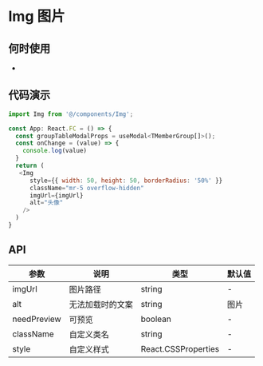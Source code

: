 # Img 图片

## 何时使用
- 

## 代码演示

```js
import Img from '@/components/Img';

const App: React.FC = () => {
  const groupTableModalProps = useModal<TMemberGroup[]>();
  const onChange = (value) => {
    console.log(value)
  }
  return (
   <Img
      style={{ width: 50, height: 50, borderRadius: '50%' }}
      className="mr-5 overflow-hidden"
      imgUrl={imgUrl}
      alt="头像"
    />
  )
}
```

## API

| 参数 | 说明 | 类型 | 默认值 |
| --- | --- | --- | --- |
| imgUrl | 图片路径 | string | - |
| alt | 无法加载时的文案 |string | 图片 |
| needPreview | 可预览 | boolean | - |
| className | 自定义类名 | string | - |
| style | 自定义样式 | React.CSSProperties | - |
